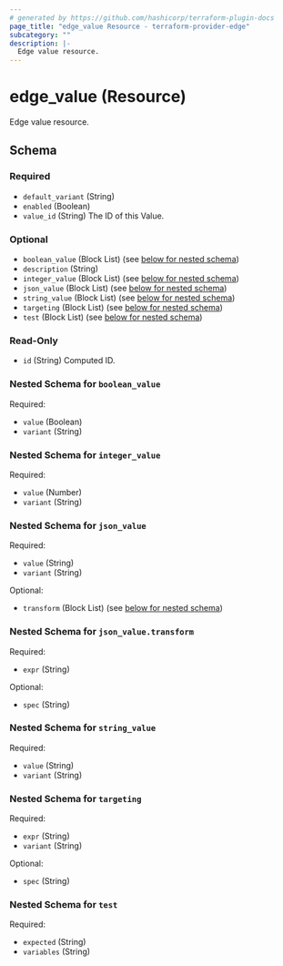 ```yaml
---
# generated by https://github.com/hashicorp/terraform-plugin-docs
page_title: "edge_value Resource - terraform-provider-edge"
subcategory: ""
description: |-
  Edge value resource.
---
```


# edge_value (Resource)

Edge value resource.



<!-- schema generated by tfplugindocs -->
## Schema

### Required

- `default_variant` (String)
- `enabled` (Boolean)
- `value_id` (String) The ID of this Value.

### Optional

- `boolean_value` (Block List) (see [below for nested schema](#nestedblock--boolean_value))
- `description` (String)
- `integer_value` (Block List) (see [below for nested schema](#nestedblock--integer_value))
- `json_value` (Block List) (see [below for nested schema](#nestedblock--json_value))
- `string_value` (Block List) (see [below for nested schema](#nestedblock--string_value))
- `targeting` (Block List) (see [below for nested schema](#nestedblock--targeting))
- `test` (Block List) (see [below for nested schema](#nestedblock--test))

### Read-Only

- `id` (String) Computed ID.

<a id="nestedblock--boolean_value"></a>
### Nested Schema for `boolean_value`

Required:

- `value` (Boolean)
- `variant` (String)


<a id="nestedblock--integer_value"></a>
### Nested Schema for `integer_value`

Required:

- `value` (Number)
- `variant` (String)


<a id="nestedblock--json_value"></a>
### Nested Schema for `json_value`

Required:

- `value` (String)
- `variant` (String)

Optional:

- `transform` (Block List) (see [below for nested schema](#nestedblock--json_value--transform))

<a id="nestedblock--json_value--transform"></a>
### Nested Schema for `json_value.transform`

Required:

- `expr` (String)

Optional:

- `spec` (String)



<a id="nestedblock--string_value"></a>
### Nested Schema for `string_value`

Required:

- `value` (String)
- `variant` (String)


<a id="nestedblock--targeting"></a>
### Nested Schema for `targeting`

Required:

- `expr` (String)
- `variant` (String)

Optional:

- `spec` (String)


<a id="nestedblock--test"></a>
### Nested Schema for `test`

Required:

- `expected` (String)
- `variables` (String)



